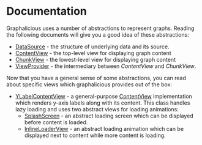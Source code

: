 # Documentation

Graphalicious uses a number of abstractions to represent graphs. Reading the following documents will give you a good idea of these abstractions:

 * [DataSource](DataSource.md) - the structure of underlying data and its source.
 * [ContentView](ContentView/ContentView.md) - the top-level view for displaying graph content
 * [ChunkView](ViewProvider/ChunkView.md) - the lowest-level view for displaying graph content
 * [ViewProvider](ViewProvider/ViewProvider.md) - the intermediary between *ContentView* and *ChunkView*.

Now that you have a general sense of some abstractions, you can read about specific views which graphalicious provides out of the box:

 * [YLabelContentView](ContentView/YLabelContentView.md) - a general-purpose [ContentView](ContentView/ContentView.md) implementation which renders y-axis labels along with its content. This class handles lazy loading and uses two abstract views for loading animations:
   * [SplashScreen](ContentView/SplashScreen.md) - an abstract loading screen which can be displayed before content is loaded.
   * [InlineLoaderView](ContentView/InlineLoaderView.md) - an abstract loading animation which can be displayed next to content while more content is loading.
